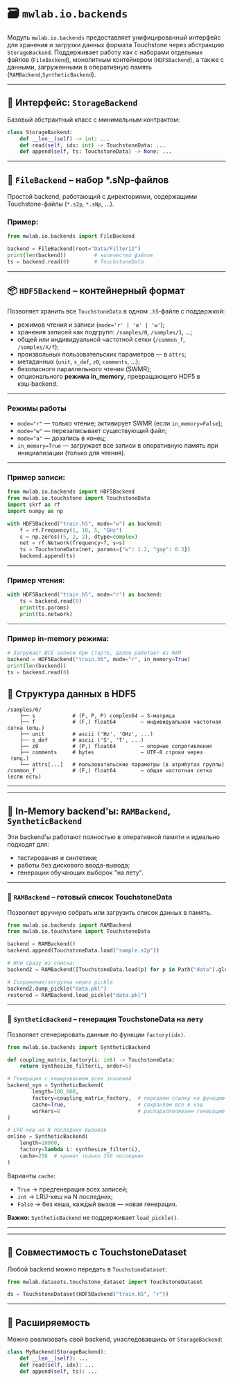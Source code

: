 
# 🗃️ `mwlab.io.backends`

Модуль `mwlab.io.backends` предоставляет унифицированный интерфейс для хранения и загрузки данных формата Touchstone через абстракцию `StorageBackend`. Поддерживает работу как с наборами отдельных файлов (`FileBackend`), монолитным контейнером (`HDF5Backend`), а также с данными, загруженными в оперативную память (`RAMBackend`,`SyntheticBackend`).

---

## 🔑 Интерфейс: `StorageBackend`

Базовый абстрактный класс с минимальным контрактом:

```python
class StorageBackend:
    def __len__(self) -> int: ...
    def read(self, idx: int) -> TouchstoneData: ...
    def append(self, ts: TouchstoneData) -> None: ...
```

---

## 📁 `FileBackend` – набор *.sNp‑файлов

Простой backend, работающий с директориями, содержащими Touchstone-файлы (`*.s2p`, `*.sNp`, ...).

### Пример:

```python
from mwlab.io.backends import FileBackend

backend = FileBackend(root="Data/Filter12")
print(len(backend))         # количество файлов
ts = backend.read(0)        # TouchstoneData
```

---

## 📦 `HDF5Backend` – контейнерный формат

Позволяет хранить все `TouchstoneData` в одном `.h5`‑файле с поддержкой:

- режимов чтения и записи (`mode='r' | 'a' | 'w'`);
- хранения записей как подгрупп: `/samples/0`, `/samples/1`, ...;
- общей или индивидуальной частотной сетки (`/common_f`, `/samples/X/f`);
- произвольных пользовательских параметров — в `attrs`;
- метаданных (`unit`, `s_def`, `z0`, `comments`, ...);
- безопасного параллельного чтения (SWMR);
- опционального **режима in_memory**, превращающего HDF5 в кэш‑backend.

---

### Режимы работы

- `mode="r"` — только чтение; активирует SWMR (если `in_memory=False`);
- `mode="w"` — перезаписывает существующий файл;
- `mode="a"` — дозапись в конец;
- `in_memory=True` — загружает все записи в оперативную память при инициализации (только для чтения).

---

### Пример записи:

```python
from mwlab.io.backends import HDF5Backend
from mwlab.io.touchstone import TouchstoneData
import skrf as rf
import numpy as np

with HDF5Backend("train.h5", mode="w") as backend:
    f = rf.Frequency(1, 10, 5, "GHz")
    s = np.zeros((5, 2, 2), dtype=complex)
    net = rf.Network(frequency=f, s=s)
    ts = TouchstoneData(net, params={"w": 1.2, "gap": 0.3})
    backend.append(ts)
```

---

### Пример чтения:

```python
with HDF5Backend("train.h5", mode="r") as backend:
    ts = backend.read(0)
    print(ts.params)
    print(ts.network)
```

---

### Пример in-memory режима:

```python
# Загружает ВСЕ записи при старте, далее работает из RAM
backend = HDF5Backend("train.h5", mode="r", in_memory=True)
print(len(backend))
ts = backend.read(0)
```

## 📁 Структура данных в HDF5

```
/samples/0/
    ├── s            # (F, P, P) complex64 – S‑матрица
    ├── f            # (F,) float64        – индивидуальная частотная сетка (опц.)
    ├── unit         # ascii ('Hz', 'GHz', ...)
    ├── s_def        # ascii ('S', 'T', ...)
    ├── z0           # (P,) float64        – опорные сопротивления
    ├── comments     # bytes               – UTF‑8 строки через 
 (опц.)
    └── attrs[...]   # пользовательские параметры (в атрибутах группы)
/common_f            # (F,) float64        – общая частотная сетка (если есть)
```


---

---

## 🧠 In‑Memory backend'ы: `RAMBackend`, `SyntheticBackend`

Эти backend'ы работают полностью в оперативной памяти и идеально подходят для:

- тестирования и синтетики;
- работы без дискового ввода-вывода;
- генерации обучающих выборок "на лету".

---

### 🧾 `RAMBackend` – готовый список TouchstoneData

Позволяет вручную собрать или загрузить список данных в память.

```python
from mwlab.io.backends import RAMBackend
from mwlab.io.touchstone import TouchstoneData

backend = RAMBackend()
backend.append(TouchstoneData.load("sample.s2p"))

# Или сразу из списка:
backend2 = RAMBackend([TouchstoneData.load(p) for p in Path("data").glob("*.s2p")])

# Сохранение/загрузка через pickle
backend2.dump_pickle("data.pkl")
restored = RAMBackend.load_pickle("data.pkl")
```

---

### 🧬 `SyntheticBackend` – генерация TouchstoneData на лету

Позволяет сгенерировать данные по функции `factory(idx)`.

```python
from mwlab.io.backends import SyntheticBackend

def coupling_matrix_factory(i: int) -> TouchstoneData:
    return synthesize_filter(i, order=6)

# Генерация с кешированием всех значений
backend_syn = SyntheticBackend(
        length=100_000,
        factory=coupling_matrix_factory,  # передаем ссылку на функцию
        cache=True,                       # сохраняем все в кэш
        workers=8                         # распараллеливаем генерацию данных 
)

# LRU-кеш на N последних вызовов
online = SyntheticBackend(
    length=10000,
    factory=lambda i: synthesize_filter(i),
    cache=256  # хранит только 256 последних
)
```

Варианты `cache`:
- `True` → предгенерация всех записей;
- `int` → LRU-кеш на N последних;
- `False` → без кеша, каждый вызов — новая генерация.

**Важно:** `SyntheticBackend` не поддерживает `load_pickle()`.


------

------

## 📌 Совместимость с TouchstoneDataset

Любой backend можно передать в `TouchstoneDataset`:

```python
from mwlab.datasets.touchstone_dataset import TouchstoneDataset

ds = TouchstoneDataset(HDF5Backend("train.h5", "r"))
```

---

## 🧩 Расширяемость

Можно реализовать свой backend, унаследовавшись от `StorageBackend`:

```python
class MyBackend(StorageBackend):
    def __len__(self): ...
    def read(self, idx): ...
    def append(self, ts): ...
```
